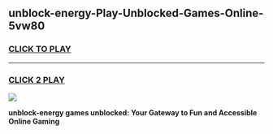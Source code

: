 
## unblock-energy-Play-Unblocked-Games-Online-5vw80
<h3>
<a href="https://premium76.site?title=unblock-energy&ref=25A">CLICK TO PLAY</a></h3>
<hr>

<h3>
<a href="https://premium76.site?title=unblock-energy&ref=25A">CLICK 2 PLAY</a>
  
</h3>

<a href="https://premium76.site?title=unblock-energy&ref=25A"><img src="https://clearcache.store/games.png"></a>


**unblock-energy games unblocked: Your Gateway to Fun and Accessible Online Gaming**
